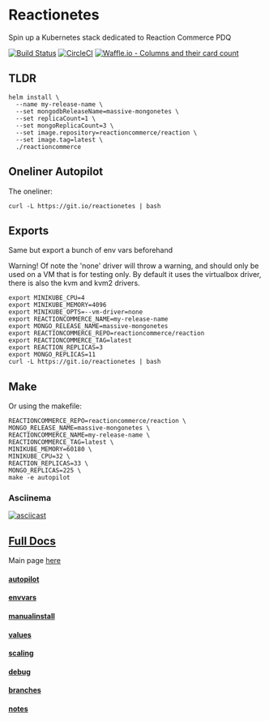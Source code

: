 # Reactionetes

Spin up a Kubernetes stack dedicated to Reaction Commerce PDQ

[![Build Status](https://travis-ci.org/joshuacox/reactionetes.svg?branch=master)](https://travis-ci.org/joshuacox/reactionetes)
[![CircleCI](https://circleci.com/gh/joshuacox/reactionetes/tree/master.svg?style=svg)](https://circleci.com/gh/joshuacox/reactionetes/tree/master)
[![Waffle.io - Columns and their card count](https://badge.waffle.io/joshuacox/reactionetes.svg?columns=all)](https://waffle.io/joshuacox/reactionetes)

## TLDR

```
helm install \
  --name my-release-name \
  --set mongodbReleaseName=massive-mongonetes \
  --set replicaCount=1 \
  --set mongoReplicaCount=3 \
  --set image.repository=reactioncommerce/reaction \
  --set image.tag=latest \
  ./reactioncommerce
```

## Oneliner Autopilot

The oneliner:
```
curl -L https://git.io/reactionetes | bash
```

## Exports

Same but export a bunch of env vars beforehand

Warning! Of note the 'none' driver will throw a warning, and should only be used
on a VM that is for testing only. By default it uses the virtualbox
driver, there is also the kvm and kvm2 drivers.

```
export MINIKUBE_CPU=4
export MINIKUBE_MEMORY=4096
export MINIKUBE_OPTS=--vm-driver=none
export REACTIONCOMMERCE_NAME=my-release-name
export MONGO_RELEASE_NAME=massive-mongonetes
export REACTIONCOMMERCE_REPO=reactioncommerce/reaction
export REACTIONCOMMERCE_TAG=latest
export REACTION_REPLICAS=3
export MONGO_REPLICAS=11
curl -L https://git.io/reactionetes | bash
```

## Make

 Or using the makefile:

```
REACTIONCOMMERCE_REPO=reactioncommerce/reaction \
MONGO_RELEASE_NAME=massive-mongonetes \
REACTIONCOMMERCE_NAME=my-release-name \
REACTIONCOMMERCE_TAG=latest \
MINIKUBE_MEMORY=60180 \
MINIKUBE_CPU=32 \
REACTION_REPLICAS=33 \
MONGO_REPLICAS=225 \
make -e autopilot
```

### Asciinema

[![asciicast](https://asciinema.org/a/qKtakcqwuUEgJTA9CBj4tRUxW.png)](https://asciinema.org/a/qKtakcqwuUEgJTA9CBj4tRUxW)

## [Full Docs](./docs/README.md)

Main page [here](./docs/README.md)

#### [autopilot](./docs/autopilot.md)

#### [envvars](./docs/envvars.md)

#### [manualinstall](./docs/manualinstall.md)

#### [values](./docs/values.md)

#### [scaling](./docs/scaling.md)

#### [debug](./docs/debug.md)

#### [branches](./docs/branches.md)

#### [notes](./docs/notes.md)

